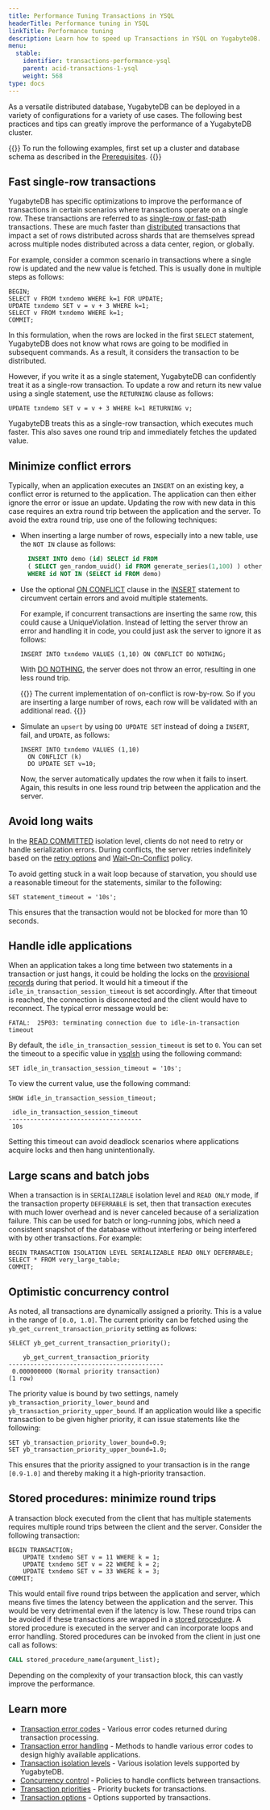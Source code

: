 ```yaml
---
title: Performance Tuning Transactions in YSQL
headerTitle: Performance tuning in YSQL
linkTitle: Performance tuning
description: Learn how to speed up Transactions in YSQL on YugabyteDB.
menu:
  stable:
    identifier: transactions-performance-ysql
    parent: acid-transactions-1-ysql
    weight: 568
type: docs
---
```


As a versatile distributed database, YugabyteDB can be deployed in a variety of configurations for a variety of use cases. The following best practices and tips can greatly improve the performance of a YugabyteDB cluster.

{{<note title="Setup">}}
To run the following examples, first set up a cluster and database schema as described in the [Prerequisites](../transactions-retries-ysql/#prerequisites).
{{</note>}}

## Fast single-row transactions

YugabyteDB has specific optimizations to improve the performance of transactions in certain scenarios where transactions operate on a single row. These transactions are referred to as [single-row or fast-path](../../../../architecture/transactions/single-row-transactions/) transactions. These are much faster than [distributed](../../../../architecture/transactions/distributed-txns/) transactions that impact a set of rows distributed across shards that are themselves spread across multiple nodes distributed across a data center, region, or globally.

For example, consider a common scenario in transactions where a single row is updated and the new value is fetched. This is usually done in multiple steps as follows:

```plpgsql
BEGIN;
SELECT v FROM txndemo WHERE k=1 FOR UPDATE;
UPDATE txndemo SET v = v + 3 WHERE k=1;
SELECT v FROM txndemo WHERE k=1;
COMMIT;
```

In this formulation, when the rows are locked in the first `SELECT` statement, YugabyteDB does not know what rows are going to be modified in subsequent commands. As a result, it considers the transaction to be distributed.

However, if you write it as a single statement, YugabyteDB can confidently treat it as a single-row transaction. To update a row and return its new value using a single statement, use the `RETURNING` clause as follows:

```plpgsql
UPDATE txndemo SET v = v + 3 WHERE k=1 RETURNING v;
```

YugabyteDB treats this as a single-row transaction, which executes much faster. This also saves one round trip and immediately fetches the updated value.

## Minimize conflict errors

Typically, when an application executes an `INSERT` on an existing key, a conflict error is returned to the application. The application can then either ignore the error or issue an update. Updating the row with new data in this case requires an extra round trip between the application and the server. To avoid the extra round trip, use one of the following techniques:

- When inserting a large number of rows, especially into a new table, use the `NOT IN` clause as follows:

  ```sql
    INSERT INTO demo (id) SELECT id FROM
    ( SELECT gen_random_uuid() id FROM generate_series(1,100) ) other_table
    WHERE id NOT IN (SELECT id FROM demo)
  ```

- Use the optional [ON CONFLICT](../../../../api/ysql/the-sql-language/statements/dml_insert/#on-conflict-clause) clause in the [INSERT](../../../../api/ysql/the-sql-language/statements/dml_insert/) statement to circumvent certain errors and avoid multiple statements.

  For example, if concurrent transactions are inserting the same row, this could cause a UniqueViolation. Instead of letting the server throw an error and handling it in code, you could just ask the server to ignore it as follows:

  ```plpgsql
  INSERT INTO txndemo VALUES (1,10) ON CONFLICT DO NOTHING;
  ```

    With [DO NOTHING](../../../../api/ysql/the-sql-language/statements/dml_insert/#conflict-action-1), the server does not throw an error, resulting in one less round trip.

  {{<warning>}}
The current implementation of on-conflict is row-by-row. So if you are inserting a large number of rows, each row will be validated with an additional read.
  {{</warning>}}

- Simulate an `upsert` by using `DO UPDATE SET` instead of doing a `INSERT`, fail, and `UPDATE`, as follows:

  ```plpgsql
  INSERT INTO txndemo VALUES (1,10)
    ON CONFLICT (k)
    DO UPDATE SET v=10;
  ```

  Now, the server automatically updates the row when it fails to insert. Again, this results in one less round trip between the application and the server.

## Avoid long waits

In the [READ COMMITTED](../../../../architecture/transactions/read-committed/) isolation level, clients do not need to retry or handle serialization errors. During conflicts, the server retries indefinitely based on the [retry options](../../../../architecture/transactions/read-committed/#performance-tuning) and [Wait-On-Conflict](../../../../architecture/transactions/concurrency-control/#wait-on-conflict) policy.

To avoid getting stuck in a wait loop because of starvation, you should use a reasonable timeout for the statements, similar to the following:

```plpgsql
SET statement_timeout = '10s';
```

This ensures that the transaction would not be blocked for more than 10 seconds.

## Handle idle applications

When an application takes a long time between two statements in a transaction or just hangs, it could be holding the locks on the [provisional records](../../../../architecture/transactions/distributed-txns/#provisional-records) during that period. It would hit a timeout if the `idle_in_transaction_session_timeout` is set accordingly. After that timeout is reached, the connection is disconnected and the client would have to reconnect. The typical error message would be:

```output
FATAL:  25P03: terminating connection due to idle-in-transaction timeout
```

By default, the `idle_in_transaction_session_timeout` is set to `0`. You can set the timeout to a specific value in [ysqlsh](../../../../api/ysqlsh/#starting-ysqlsh) using the following command:

```plpgsql
SET idle_in_transaction_session_timeout = '10s';
```

To view the current value, use the following command:

```plpgsql
SHOW idle_in_transaction_session_timeout;
```

```output
 idle_in_transaction_session_timeout
-------------------------------------
 10s
```

Setting this timeout can avoid deadlock scenarios where applications acquire locks and then hang unintentionally.

## Large scans and batch jobs

When a transaction is in `SERIALIZABLE` isolation level and `READ ONLY` mode, if the transaction property `DEFERRABLE` is set, then that transaction executes with much lower overhead and is never canceled because of a serialization failure. This can be used for batch or long-running jobs, which need a consistent snapshot of the database without interfering or being interfered with by other transactions. For example:

```plpgsql
BEGIN TRANSACTION ISOLATION LEVEL SERIALIZABLE READ ONLY DEFERRABLE;
SELECT * FROM very_large_table;
COMMIT;
```

## Optimistic concurrency control

As noted, all transactions are dynamically assigned a priority. This is a value in the range of `[0.0, 1.0]`. The current priority can be fetched using the `yb_get_current_transaction_priority` setting as follows:

```plpgsql
SELECT yb_get_current_transaction_priority();
```

```output
    yb_get_current_transaction_priority
-------------------------------------------
 0.000000000 (Normal priority transaction)
(1 row)
```

The priority value is bound by two settings, namely `yb_transaction_priority_lower_bound` and `yb_transaction_priority_upper_bound`. If an application would like a specific transaction to be given higher priority, it can issue statements like the following:

```plpgsql
SET yb_transaction_priority_lower_bound=0.9;
SET yb_transaction_priority_upper_bound=1.0;
```

This ensures that the priority assigned to your transaction is in the range `[0.9-1.0]` and thereby making it a high-priority transaction.

## Stored procedures: minimize round trips

A transaction block executed from the client that has multiple statements requires multiple round trips between the client and the server. Consider the following transaction:

```plpgsql
BEGIN TRANSACTION;
    UPDATE txndemo SET v = 11 WHERE k = 1;
    UPDATE txndemo SET v = 22 WHERE k = 2;
    UPDATE txndemo SET v = 33 WHERE k = 3;
COMMIT;
```

This would entail five round trips between the application and server, which means five times the latency between the application and the server. This would be very detrimental even if the latency is low. These round trips can be avoided if these transactions are wrapped in a [stored procedure](../../../../api/ysql/the-sql-language/statements/ddl_create_function/). A stored procedure is executed in the server and can incorporate loops and error handling. Stored procedures can be invoked from the client in just one call as follows:

```sql
CALL stored_procedure_name(argument_list);
```

Depending on the complexity of your transaction block, this can vastly improve the performance.

## Learn more

- [Transaction error codes](../transactions-errorcodes-ysql/) - Various error codes returned during transaction processing.
- [Transaction error handling](../transactions-retries-ysql/) - Methods to handle various error codes to design highly available applications.
- [Transaction isolation levels](../../../../architecture/transactions/isolation-levels/) - Various isolation levels supported by YugabyteDB.
- [Concurrency control](../../../../architecture/transactions/concurrency-control/) - Policies to handle conflicts between transactions.
- [Transaction priorities](../../../../architecture/transactions/transaction-priorities/) - Priority buckets for transactions.
- [Transaction options](../../../../explore/transactions/distributed-transactions-ysql/#transaction-options) - Options supported by transactions.
